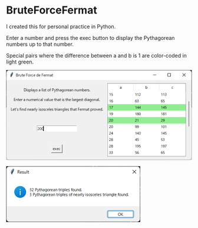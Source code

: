 # BruteForceFermat

I created this for personal practice in Python.

Enter a number and press the exec button to display the Pythagorean numbers up to that number.

Special pairs where the difference between a and b is 1 are color-coded in light green.

![Sample Image 1](/image/sample1.png)

![Sample Image 2](/image/sample2.png)